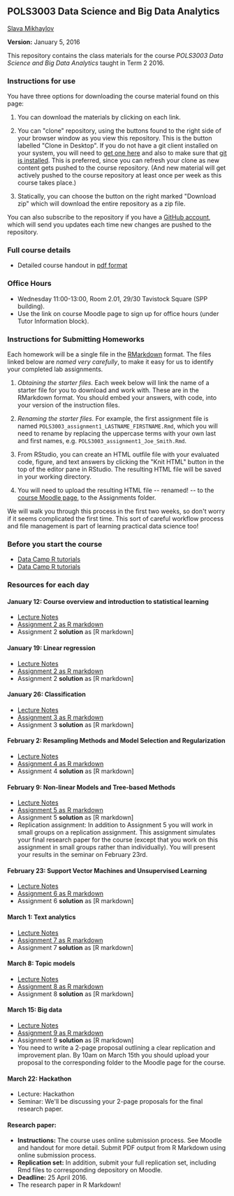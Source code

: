 ## POLS3003 Data Science and Big Data Analytics ##


[Slava Mikhaylov](s.mikhaylov@ucl.ac.uk)

**Version:** January 5, 2016

This repository contains the class materials for the course *POLS3003 Data Science and Big Data Analytics* taught in Term 2 2016.  

### Instructions for use ###

You have three options for downloading the course material found on this page:  

1.  You can download the materials by clicking on each link.  

2.  You can "clone" repository, using the buttons found to the right side of your browser window as you view this repository.  This is the button labelled "Clone in Desktop".  If you do not have a git client installed on your system, you will need to [get one here](https://git-scm.com/download/gui) and also to make sure that [git is installed](https://git-scm.com/downloads).  This is preferred, since you can refresh your clone as new content gets pushed to the course repository.  (And new material will get actively pushed to the course repository at least once per week as this course takes place.)

3.  Statically, you can choose the button on the right marked "Download zip" which will download the entire repository as a zip file.

You can also subscribe to the repository if you have a [GitHub account](https://github.com), which will send you updates each time new changes are pushed to the repository.

### Full course details ###

- Detailed course handout in [pdf format](handout/POLS3003Handout.pdf)

### Office Hours ###

- Wednesday 11:00-13:00, Room 2.01, 29/30 Tavistock Square (SPP building).
- Use the link on course Moodle page to sign up for office hours (under Tutor Information block).


### Instructions for Submitting Homeworks ###

Each homework will be a single file in the [RMarkdown](http://bit.ly/R_markdown) format.  The files linked below are *named very carefully*, to make it easy for us to identify your completed lab assignments.  

1.  *Obtaining the starter files.* Each week below will link the name of a starter file for you to download and work with.  These are in the RMarkdown format.  You should embed your answers, with code, into your version of the instruction files.

2.  *Renaming the starter files.* For example, the first assignment file is named `POLS3003_assignment1_LASTNAME_FIRSTNAME.Rmd`, which you will need to rename by replacing the uppercase terms with your own last and first names, e.g.  `POLS3003_assignment1_Joe_Smith.Rmd`.
    
3.  From RStudio, you can create an HTML outfile file with your evaluated code, figure, and text answers by clicking the "Knit HTML" button in the top of the editor pane in RStudio.  The resulting HTML file will be saved in your working directory.

4.  You will need to upload the resulting HTML file -- renamed! -- to the [course Moodle page](https://moodle.ucl.ac.uk/course/view.php?id=34265), to the Assignments folder.  

We will walk you through this process in the first two weeks, so don't worry if it seems complicated the first time.  This sort of careful workflow process and file management is part of learning practical data science too!

### Before you start the course ###

- [Data Camp R tutorials](https://www.datacamp.com/courses/free-introduction-to-r)
- [Data Camp R tutorials](https://www.datacamp.com/courses/reporting-with-r-markdown)

### Resources for each day ###

#### January 12: Course overview and introduction to statistical learning

- [Lecture Notes](week1/POLS3003_week1.pdf)
- [Assignment 2 as R markdown](week2/POLS3003_assignment2_LASTNAME_FIRSTNAME.Rmd)
- Assignment 2 **solution** as [R markdown]

#### January 19: Linear regression  

- [Lecture Notes](week2/POLS3003_week2.pdf)
- [Assignment 2 as R markdown](week2/POLS3003_assignment2_LASTNAME_FIRSTNAME.Rmd)
- Assignment 2 **solution** as [R markdown]

#### January 26: Classification 

- [Lecture Notes](week3/POLS3003_week3.pdf)
- [Assignment 3 as R markdown](week3/POLS3003_assignment3_LASTNAME_FIRSTNAME.Rmd)
- Assignment 3 **solution** as [R markdown]

#### February 2: Resampling Methods and Model Selection and Regularization 

- [Lecture Notes](week4/POLS3003_week4.pdf)
- [Assignment 4 as R markdown](week4/POLS3003_assignment4_LASTNAME_FIRSTNAME.Rmd)
- Assignment 4 **solution** as [R markdown]

#### February 9: Non-linear Models and Tree-based Methods

- [Lecture Notes](week5/POLS3003_week5.pdf)
- [Assignment 5 as R markdown](week5/POLS3003_assignment5_LASTNAME_FIRSTNAME.Rmd)
- Assignment 5 **solution** as [R markdown]
- Replication assignment: In addition to Assignment 5 you will work in small groups on a replication assignment. This assignment simulates your final research paper for the course (except that you work on this assignment in small groups rather than individually). You will present your results in the seminar on February 23rd.

#### February 23: Support Vector Machines and Unsupervised Learning

- [Lecture Notes](week6/POLS3003_week6.pdf)
- [Assignment 6 as R markdown](week6/POLS3003_assignment6_LASTNAME_FIRSTNAME.Rmd)
- Assignment 6 **solution** as [R markdown]

#### March 1: Text analytics

- [Lecture Notes](week7/POLS3003_week7.pdf)
- [Assignment 7 as R markdown](week7/POLS3003_assignment7_LASTNAME_FIRSTNAME.Rmd)
- Assignment 7 **solution** as [R markdown]

#### March 8: Topic models

- [Lecture Notes](week8/POLS3003_week8.pdf)
- [Assignment 8 as R markdown](week8/POLS3003_assignment8_LASTNAME_FIRSTNAME.Rmd)
- Assignment 8 **solution** as [R markdown]

#### March 15: Big data

- [Lecture Notes](week9/POLS3003_week9.pdf)
- [Assignment 9 as R markdown](week9/POLS3003_assignment9_LASTNAME_FIRSTNAME.Rmd)
- Assignment 9 **solution** as [R markdown]
- You need to write a 2-page proposal outlining a clear replication and improvement plan. By 10am on March 15th you should upload your proposal to the corresponding folder to the Moodle page for the course. 

#### March 22: Hackathon

- Lecture: Hackathon
- Seminar: We'll be discussing your 2-page proposals for the final research paper. 

#### Research paper: 

- **Instructions:**  The course uses online submission process. See Moodle and handout for more detail. Submit PDF output from R Markdown using online submission process. 
- **Replication set:** In addition, submit your full replication set, including Rmd files to corresponding depository on Moodle. 
- **Deadline:** 25 April 2016.
- The research paper in R Markdown!

